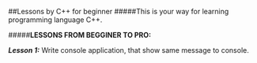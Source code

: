 ##Lessons by C++ for beginner
#####This is your way for learning programming language C++.

#####**LESSONS FROM BEGGINER TO PRO:**

**_Lesson 1:_** Write console application, that show same message to console.
